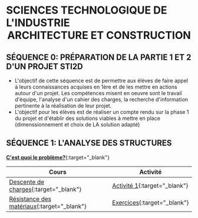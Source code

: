 [^nbp]: [Les formules ](../les_formules.md)

# SCIENCES TECHNOLOGIQUE DE L'INDUSTRIE <br/> <center>**ARCHITECTURE ET CONSTRUCTION**</center>
## SÉQUENCE 0: **PRÉPARATION DE LA PARTIE 1 ET 2 D'UN PROJET STI2D**

<!--
* [Progression STI2D AC](./progression_ac.md)  
-->

* L'objectif de cette séquence est de permettre aux élèves de faire appel à leurs connaissances acquises en 1ère et de les mettre en actions autour d'un projet. Les compétences misent en oeuvre sont le travail d'équipe, l'analyse d'un cahier des charges, la recherche d'information pertinente à la réalisation de leur projet.
* L'objectif pour les élèves est de réaliser un compte rendu sur la phase 1 du projet et d'établir des solutions viables à mettre en place (dimenssionnement et choix de LA solution adapté)

## SÉQUENCE 1: **L'ANALYSE DES STRUCTURES**

[**C'est quoi le problème?**](./Seq1/Cours/lancement.md){:target="_blank"}

| Cours | Activité |
| -- | -- |
| [Descente de charges](./Seq1/Cours/ddc_cours.md){:target="_blank"} | [Activité 1](./Seq1/Activités/activite1.md){:target="_blank"} |
| [Résistance des matériaux](./Seq1/Cours/rdm_cours.md){:target="_blank"} |  [Exercices](./Seq1/Cours/rdm_exercice.md){:target="_blank"} |


